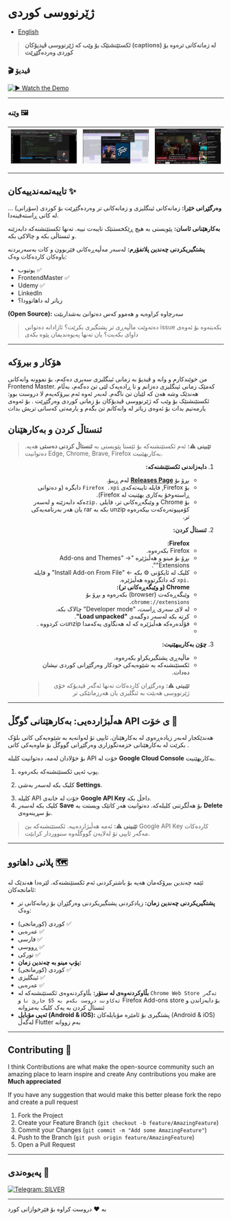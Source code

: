 # ژێرنووسی کوردی

- [English](Readme.md)

> **ئكستێنشنێک بۆ وێب کە ژێرنووسی ڤیدیۆکان (captions) لە زمانەکانی ترەوە بۆ کوردی وەردەگێڕێت**

### 🎬 ڤیدیۆ

[![▶ Watch the Demo](https://img.shields.io/badge/Watch%20Demo-%F0%9F%93%BA-blue?style=for-the-badge)](https://github.com/user-attachments/assets/8554d1d3-c20e-4691-9a7f-287729c40966)

---

### وێنە  🖼

| ![](./Preview/image1.png) | ![](./Preview/image2.png) | ![](./Preview/image3.png) |
| :------------------------ | :------------------------ | :------------------------ |

---

## تایبەتمەندییەکان ✨

**وەرگێڕانی خێرا:** زمانەکانی ئینگلیزی و زمانەکانی تر وەردەگێڕێت بۆ کوردی (سۆرانی) ... لە کاتی ڕاستەقینەدا.

**بەکارهێنانی ئاسان:** پێویستی بە هیچ ڕێکخستنێک تایبەت نییە. تەنها ئكستێنشنەکە دابەزێنە و ئنستاڵی بکە و چالاکی بکە.


**پشتگیریکردنی چەندین پلاتفۆرم:** لەسەر مەڵپەڕەکانی فێربوون و کات بەسەربردنە باوەکان کاردەکات وەک:

<ul>

<li>یوتیوب ✅</li>
<li>FrontendMaster ✅</li>
<li>Udemy ✅</li>
<li>LinkedIn</li>
<li>زیاتر لە داهاتوودا؟</li>

</ul>

**(Open Source):** سه‌رچاوە کراوەیە و هه‌موو کەس دەتوانێ بەشداربێت


> دەتەوێت ماڵپەڕی تر پشتگیری بکرێت؟ ئازادانە دەتوانی issue بکەیتەوە بۆ ئەوەی داوای بکەیت؟ یان تەنها پەیوەندیمان پێوە بکەی


---

## هۆکار و بیرۆکە

من خوێندکارم و وانە و ڤیدیۆ بە زمانی ئینگلیزی سەیری دەکەم، بۆ نموونە وانەکانی Frontend Master. کەمێک زمانی ئینگلیزی دەزانم و تا ڕادەیەک  لێی تێ دەگەم، بەڵام هەندێک وشە هەن کە لێیان تێ ناگەم. لەبەر ئەوە ئەم بیرۆکەیەم لا دروست بوو: ئكستێنشنێک بۆ وێب کە ژێرنووسی ڤیدیۆکان بۆ زمانی کوردی وەرگێڕێت . بۆ ئەوەی یارمەتیم بدات بۆ ئەوەی زیاتر لە وانەکانم تێ بگەم و یارمەتی کەسانی تریش بدات

## ئنستاڵ کردن و بەکارهێنان

> **تێبینی ⚠️:** ئەم ئكستێنشنەکە بۆ ئێستا پێویستی بە **ئنستاڵ کردنی دەستی** هەیە. دەتوانیت Edge, Chrome, Brave, Firefox بەکاربهێنیت.
<ol dir="rtl">

<li>

**دابەزاندنی ئكستێنشنەکە:**
    <ul dir="rtl">
    <li>بڕۆ بۆ [**Releases Page**](https://github.com/BDXBB/kurdish-subtitles/releases) لەم ڕیبۆ. </li>
    <li>بۆ Firefox, فایلە تایبەتەکەی `Firefox .xpi` دابگرە (و دەتوانی ڕاستەوخۆ بەکاری بهێنیت لە Firefox).</li>
    <li>بۆ Chrome و وێبگەڕەکانی تر، فایلی `.zip`ەکە دابەزێنە و لەسەر کۆمپیوتەرەکەت بیکەرەوە unzip بکە بە rar یان هەر بەرنامەیەکی تر.</li>
    </ul>
</li>

<li>

**ئنستاڵ کردن:**
    <ul dir="rtl">
        **Firefox:**
       <li>Firefox بکەرەوە.</li>
        <li>بڕۆ بۆ مینو و هەڵبژێرە "Add-ons and Themes" → "Extensions".</li>
        <li>کلیک لە ئایکۆنی ⚙ بکە ← "Install Add-on From File" و فایلە `.xpi` کە داتگرتووە هەڵبژێرە.</li>
       **Chrome (و وێبگەڕەکانی تر):**
        <li>وێبگەڕەکەت (browser) بکەرەوە و بڕۆ بۆ `chrome://extensions`.</li>
        <li>لە لای سەری ڕاست، "Developer mode" چالاک بکە.</li>
        <li>کرتە بکە لەسەر دوگمەی **"Load unpacked"**.</li>
        <li>فۆڵدەرەکە هەڵبژێرە کە لە هەنگاوی یەکەمدا unzipت کردووە .<li>
    </ul>
</li>

<li>

**چۆن بەکاریبهێنیت:**
<ul>
    <li>ماڵپەڕی پشتگیریکراو بکەرەوە.</li>
    <li>ئكستێنشنەکە بە شێوەیەکی خودکار وەرگێڕانی کوردی نیشان دەدات.</li>

> **تێبینی ⚠️:** وەرگێڕان کاردەکات تەنها ئەگەر ڤیدیۆکە خۆی ژێرنووسی هەبێت بە ئنگلیزی یان هەرزمانێکی تر
</ul>
</li>

</ol>

---

## هەڵبژاردەیی: بەکارهێنانی گوگڵ API ی خۆت 🔑 

هەندێکجار لەبەر زیادەڕەوی لە بەکارهێنان. ئایپی تۆ لەوانەیە بە شێوەیەکی کاتی بلۆک بکرێت لە بەکارهێنانی خزمەتگوزاری وەرگێڕانی گووگڵ بۆ ماوەیەکی کاتی .

بۆ خۆلادان لەمە، دەتوانیت کلیلە API خۆت لە **Google Cloud Console** بەکاربهێنیت.


<ol>

<li>پوپ ئەپی ئكستێنشنەکە بکەرەوە.</li><li>

کلیک بکە لەسەر بەشی **Settings**.</li><li>
کلیلە API خۆت لە خانەی **Google API Key** داخڵ بکە.</li><li>
کلیک بکە لەسەر **Save** بۆ هەڵگرتنی کلیلەکە. دەتوانیت هەر کاتێک ویستت بە **Delete** بۆ سڕینەوەی.</li>
</ol>

> **تێبینی ⚠️:** ئەمە هەڵبژاردەییە. ئكستێنشنەکە بێ Google API Key کاردەکات مەگەر ئایپی تۆ لەلایەن گووگڵەوە سنووردار کرابێت.

---

## پلانی داهاتوو 🗺️
ئێمە چەندین بیرۆکەمان هەیە بۆ باشترکردنی ئەم ئكستێنشنەکە. لێرەدا هەندێک لە ئامانجەکان:

<ul>

<li>

**پشتگیریکردنی چەندین زمان:** زیادکردنی پشتگیریکردنی وەرگێڕان بۆ زمانەکانی تر وەک:</li>
    <li>کوردی (کورمانجی) ✅</li>
    <li>عەرەبی ✅</li>
    <li>فارسی ✅</li>
    <li>ڕووسی ✅</li>
    <li>تورکی ✅</li><li>**پۆپ مینو بە چەندین زمان:**</li>
    <li>کوردی (کورمانجی) ✅</li>
    <li>ئینگلیزی ✅</li>
    <li>عەرەبی ✅</li><li>**بڵاوکردنەوەی لە ستۆر:** بڵاوکردنەوەی ئكستێنشنەکە لە `Chrome Web Store ئەگەر ئەکاونت دروست بکەم بە 5$ جارێ نا` و Firefox Add-ons store بۆ دابەزاندن و ئنستاڵ کردن بە یەک کلیک بەمزوانە</li>
    <li>**ئەپی مۆبایل (Android & iOS):** پشتگیری بۆ ئامێرە مۆبایلەکان (Android & iOS) لەگەڵ Flutter بەم زووانە </li>
</ul>

---

## Contributing 🤝 

I think Contributions are what make the open-source community such an amazing place to learn inspire and create Any contributions you make are **Much appreciated**

If you have any suggestion that would make this better please fork the repo and create a pull request
1.  Fork the Project
2.  Create your Feature Branch (`git checkout -b feature/AmazingFeature`)
3.  Commit your Changes (`git commit -m "Add some AmazingFeature"`)
4.  Push to the Branch (`git push origin feature/AmazingFeature`)
5.  Open a Pull Request

---

## پەیوەندی 📧
[![Telegram: SILVER](https://img.shields.io/badge/Telegram%20-blue.svg?logo=telegram)](https://t.me/BDXBB)

---

بە ❤️ دروست کراوە بۆ فێرخوازانی کورد